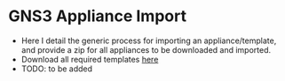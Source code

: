 # GNS3 Appliance Import

- Here I detail the generic process for importing an appliance/template, and provide a zip for all appliances to be downloaded and imported.
- Download all required templates [here](./gns3-appliances.zip)
- TODO: to be added